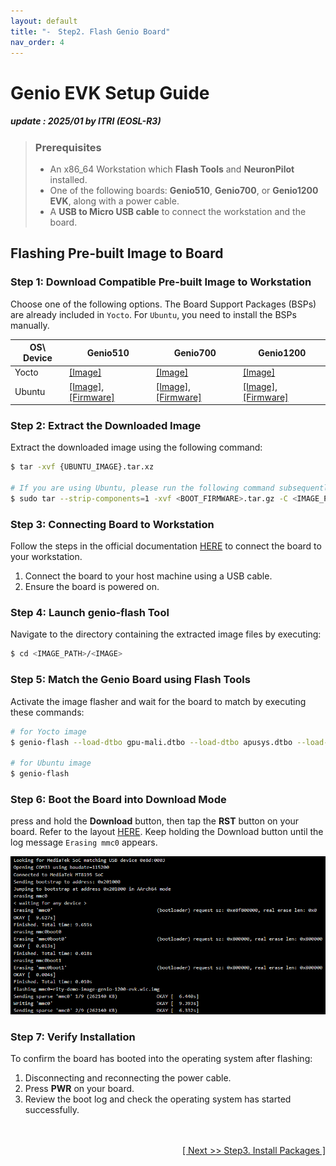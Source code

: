 ```yaml
---
layout: default
title: "-　Step2. Flash Genio Board"
nav_order: 4
---
```


# Genio EVK Setup Guide
##### update : 2025/01 by ITRI (EOSL-R3)

> ### Prerequisites
> * An x86_64 Workstation which **Flash Tools** and **NeuronPilot** installed.
> * One of the following boards: **Genio510**, **Genio700**, or **Genio1200 EVK**, along with a power cable.
> * A **USB to Micro USB cable** to connect the workstation and the board.

## Flashing Pre-built Image to Board

### Step 1: Download Compatible Pre-built Image to Workstation
Choose one of the following options. The Board Support Packages (BSPs) are already included in `Yocto`. For `Ubuntu`, you need to install the BSPs manually.

| OS\ Device    | Genio510  | Genio700 | Genio1200 |
|---------------|-----------|----------|-----------|
| Yocto         |[[Image]](https://githubfileshare.blob.core.windows.net/repo/ITRI-AI-Hub/docs/genio-evk/genio510/kirkstone_k5.15_v24.0_genio-510-evk_private_240626080308.tar.gz) | [[Image]](https://githubfileshare.blob.core.windows.net/repo/ITRI-AI-Hub/docs/genio-evk/genio700/kirkstone_k5.15_v24.0_genio-700-evk_private_240626082053.tar.gz) | [[Image]](https://githubfileshare.blob.core.windows.net/repo/ITRI-AI-Hub/docs/genio-evk/genio1200/kirkstone_k5.15_v24.0_genio-1200-evk_private_240626084538.tar.gz) | 
| Ubuntu        |[[Image]](https://githubfileshare.blob.core.windows.net/repo/ITRI-AI-Hub/docs/genio-evk/genio510/genio-classic-desktop-2204-20240322-185.tar.xz), [[Firmware]](https://githubfileshare.blob.core.windows.net/repo/ITRI-AI-Hub/docs/genio-evk/genio510/ubuntu-boot-firmware-genio-510-evk-v23.2.1.tar.gz) | [[Image]](https://githubfileshare.blob.core.windows.net/repo/ITRI-AI-Hub/docs/genio-evk/genio700/genio-classic-desktop-2204-x01-20231005-133.tar.xz), [[Firmware]](https://githubfileshare.blob.core.windows.net/repo/ITRI-AI-Hub/docs/genio-evk/genio700/ubuntu-boot-firmware-genio-700-evk-v23.1.3.tar.gz) | [[Image]](https://githubfileshare.blob.core.windows.net/repo/ITRI-AI-Hub/docs/genio-evk/genio1200/genio-classic-desktop-2204-x01-20231005-133.tar.xz), [[Firmware]](https://githubfileshare.blob.core.windows.net/repo/ITRI-AI-Hub/docs/genio-evk/genio1200/ubuntu-boot-firmware-genio-1200-evk-v23.1.3.tar.gz) |

### Step 2: Extract the Downloaded Image
Extract the downloaded image using the following command:

```bash
$ tar -xvf {UBUNTU_IMAGE}.tar.xz

# If you are using Ubuntu, please run the following command subsequently
$ sudo tar --strip-components=1 -xvf <BOOT_FIRMWARE>.tar.gz -C <IMAGE_PATH>/<IMAGE>
```

### Step 3: Connecting Board to Workstation
Follow the steps in the official documentation [HERE](https://mediatek.gitlab.io/aiot/doc/aiot-dev-guide/master/sw/yocto/get-started/connect.html) to connect the board to your workstation.

  1. Connect the board to your host machine using a USB cable.
  2. Ensure the board is powered on.

### Step 4: Launch genio-flash Tool
Navigate to the directory containing the extracted image files by executing:

```bash
$ cd <IMAGE_PATH>/<IMAGE>
```

### Step 5: Match the Genio Board using Flash Tools

Activate the image flasher and wait for the board to match by executing these commands:

```bash
# for Yocto image
$ genio-flash --load-dtbo gpu-mali.dtbo --load-dtbo apusys.dtbo --load-dtbo video.dtbo

# for Ubuntu image
$ genio-flash
```

### Step 6: Boot the Board into Download Mode

press and hold the **Download** button, then tap the **RST** button on your board. Refer to the layout [HERE](https://mediatek.gitlab.io/aiot/doc/aiot-dev-guide/master/sw/yocto/get-started/connect.html). Keep holding the Download button until the log message `Erasing mmc0` appears.

<div align="center">
<img src="../assets/images/pages/genio_flash.png" width="720"/>
</div>

### Step 7: Verify Installation
To confirm the board has booted into the operating system after flashing:

  1. Disconnecting and reconnecting the power cable.
  2. Press **PWR** on your board.
  3. Review the boot log and check the operating system has started successfully.

　
<br>
<div align="right">
<a href="https://r300-ai.github.io/ITRI-AI-Hub/docs/genio-evk/step3.html"> 

[ Next >> Step3. Install Packages ]
  
</a>
</div>
